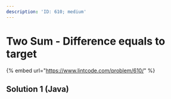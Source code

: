 ```yaml
---
description: 'ID: 610; medium'
---
```


# Two Sum - Difference equals to target

{% embed url="https://www.lintcode.com/problem/610/" %}

## Solution 1 \(Java\)

```java

```

